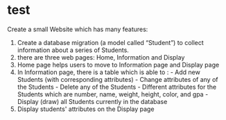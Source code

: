 # test
Create a small Website which has many features:
  1. Create a database migration (a model called “Student”) to collect information about a series of Students. 
  2. there are three web pages: Home, Information and Display
  3. Home page helps users to move to Information page and Display page
  4. In Information page, there is a table which is able to :
    - Add new Students (with corresponding attributes)
    - Change attributes of any of the Students
    - Delete any of the Students
    - Different attributes for the Students which are number, name, weight, height, color, and gpa
    - Display (draw) all Students currently in the database
  5. Display students' attributes on the Display page
  
  
